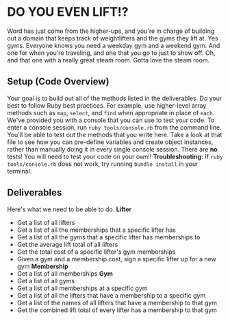 # DO YOU EVEN LIFT!?
Word has just come from the higher-ups, and you're in charge of building out a domain that keeps track of weightlifters and the gyms they lift at.  Yes gyms. Everyone knows you need a weekday gym and a weekend gym. And one for when you're traveling, and one that you go to just to show off.  Oh, and that one with a really great steam room.  Gotta love the steam room.
## Setup (Code Overview)
Your goal is to build out all of the methods listed in the deliverables. Do your best to follow Ruby best practices. For example, use higher-level array methods such as `map`, `select`, and `find` when appropriate in place of `each`.
We've provided you with a console that you can use to test your code. To enter a console session, run `ruby tools/console.rb` from the command line. You'll be able to test out the methods that you write here. Take a look at that file to see how you can pre-define variables and create object instances, rather than manually doing it in every single console session.
There are **no** tests! You will need to test your code on your own!!
**Troubleshooting:** If `ruby tools/console.rb` does not work, try running `bundle install` in your terminal.
## Deliverables
Here's what we need to be able to do.
**Lifter**
  - Get a list of all lifters
  - Get a list of all the memberships that a specific lifter has
  - Get a list of all the gyms that a specific lifter has memberships to
  - Get the average lift total of all lifters
  - Get the total cost of a specific lifter's gym memberships
  - Given a gym and a membership cost, sign a specific lifter up for a new gym
**Membership**
  - Get a list of all memberships
**Gym**
  - Get a list of all gyms
  - Get a list of all memberships at a specific gym
  - Get a list of all the lifters that have a membership to a specific gym
  - Get a list of the names of all lifters that have a membership to that gym
  - Get the combined lift total of every lifter has a membership to that gym
